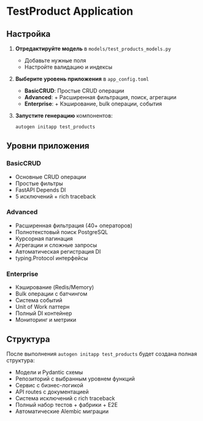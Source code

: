 # TestProduct Application

## Настройка

1. **Отредактируйте модель** в `models/test_products_models.py`
   - Добавьте нужные поля
   - Настройте валидацию и индексы

2. **Выберите уровень приложения** в `app_config.toml`
   - **BasicCRUD**: Простые CRUD операции
   - **Advanced**: + Расширенная фильтрация, поиск, агрегации
   - **Enterprise**: + Кэширование, bulk операции, события

3. **Запустите генерацию** компонентов:
   ```bash
   autogen initapp test_products
   ```

## Уровни приложения

### BasicCRUD
- Основные CRUD операции
- Простые фильтры
- FastAPI Depends DI
- 5 исключений + rich traceback

### Advanced  
- Расширенная фильтрация (40+ операторов)
- Полнотекстовый поиск PostgreSQL
- Курсорная пагинация
- Агрегации и сложные запросы
- Автоматическая регистрация DI
- typing.Protocol интерфейсы

### Enterprise
- Кэширование (Redis/Memory)
- Bulk операции с батчингом
- Система событий
- Unit of Work паттерн
- Полный DI контейнер
- Мониторинг и метрики

## Структура

После выполнения `autogen initapp test_products` будет создана полная структура:

- Модели и Pydantic схемы
- Репозиторий с выбранным уровнем функций
- Сервис с бизнес-логикой
- API routes с документацией
- Система исключений с rich traceback
- Полный набор тестов + фабрики + E2E
- Автоматические Alembic миграции
